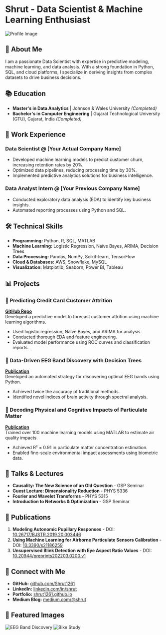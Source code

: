 # Shrut - Data Scientist & Machine Learning Enthusiast

![Profile Image](/assets/WhatsApp%20Image%202024-12-27%20at%2016.39.18_729c2b58-Photoroom%20(1).png)

## 🚀 About Me
I am a passionate Data Scientist with expertise in predictive modeling, machine learning, and data analysis. With a strong foundation in Python, SQL, and cloud platforms, I specialize in deriving insights from complex datasets to drive business decisions. 

## 📚 Education
- **Master's in Data Analytics** | Johnson & Wales University *(Completed)*
- **Bachelor's in Computer Engineering** | Gujarat Technological University (GTU), Gujarat, India *(Completed)*

## 💼 Work Experience
### Data Scientist @ [Your Actual Company Name]
- Developed machine learning models to predict customer churn, increasing retention rates by 20%.
- Optimized data pipelines, reducing processing time by 30%.
- Implemented predictive analytics solutions for business intelligence.

### Data Analyst Intern @ [Your Previous Company Name]
- Conducted exploratory data analysis (EDA) to identify key business insights.
- Automated reporting processes using Python and SQL.

## 🛠️ Technical Skills
- **Programming:** Python, R, SQL, MATLAB
- **Machine Learning:** Logistic Regression, Naïve Bayes, ARIMA, Decision Trees
- **Data Processing:** Pandas, NumPy, Scikit-learn, TensorFlow
- **Cloud & Databases:** AWS, Snowflake, MySQL
- **Visualization:** Matplotlib, Seaborn, Power BI, Tableau

## 📊 Projects
### 🔹 Predicting Credit Card Customer Attrition
**[GitHub Repo](https://github.com/shrut1261/credit-card-attrition)**  
Developed a predictive model to forecast customer attrition using machine learning algorithms. 
- Used logistic regression, Naïve Bayes, and ARIMA for analysis.
- Conducted thorough EDA and feature engineering.
- Evaluated model performance using ROC curves and classification reports.

### 🔹 Data-Driven EEG Band Discovery with Decision Trees
**[Publication](https://www.mdpi.com/1424-8220/22/8/3048)**  
Developed an automated strategy for discovering optimal EEG bands using Python. 
- Achieved twice the accuracy of traditional methods.
- Identified novel indices of brain activity through spectral analysis.

### 🔹 Decoding Physical and Cognitive Impacts of Particulate Matter
**[Publication](https://www.mdpi.com/1424-8220/22/11/4240)**  
Trained over 100 machine learning models using MATLAB to estimate air quality impacts. 
- Achieved R² = 0.91 in particulate matter concentration estimation.
- Enabled fine-scale environmental impact assessments using biometric data.

## 🎤 Talks & Lectures
- **Causality: The New Science of an Old Question** - GSP Seminar
- **Guest Lecture: Dimensionality Reduction** - PHYS 5336
- **Fourier and Wavelet Transforms** - PHYS 5315
- **Introduction to Networks & Optimization** - GSP Seminar

## 📄 Publications
1. **Modeling Autonomic Pupillary Responses** - DOI: [10.26717/BJSTR.2019.20.003446](https://doi.org/10.26717/BJSTR.2019.20.003446)
2. **Using Machine Learning for Airborne Particulate Sensors Calibration** - DOI: [10.3390/s21186259](https://doi.org/10.3390/s21186259)
3. **Unsupervised Blink Detection with Eye Aspect Ratio Values** - DOI: [10.20944/preprints202203.0200.v1](https://doi.org/10.20944/preprints202203.0200.v1)

## 🔗 Connect with Me
- **GitHub:** [github.com/Shrut1261](https://github.com/Shrut1261)
- **LinkedIn:** [linkedin.com/in/shrut](https://linkedin.com/in/shrut)
- **Portfolio:** [shrut1261.github.io](https://shrut1261.github.io)
- **Medium Blog:** [medium.com/@shrut](https://medium.com/@shrut)

## 📌 Featured Images
![EEG Band Discovery](/assets/img/eeg_band_discovery.jpeg)
![Bike Study](/assets/img/bike_study.jpeg)
